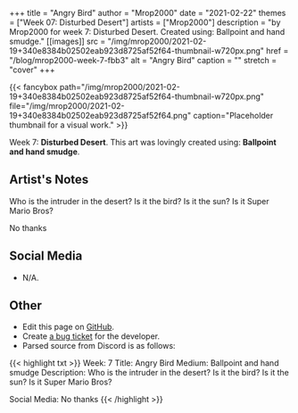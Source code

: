 +++
title =       "Angry Bird"
author =      "Mrop2000"
date =        "2021-02-22"
themes =      ["Week 07: Disturbed Desert"]
artists =     ["Mrop2000"]
description = "by Mrop2000 for week 7: Disturbed Desert. Created using: Ballpoint and hand smudge."
[[images]]
      src = "/img/mrop2000/2021-02-19+340e8384b02502eab923d8725af52f64-thumbnail-w720px.png"
      href = "/blog/mrop2000-week-7-fbb3"
      alt = "Angry Bird"
      caption = ""
      stretch = "cover"
+++


{{< fancybox path="/img/mrop2000/2021-02-19+340e8384b02502eab923d8725af52f64-thumbnail-w720px.png" file="/img/mrop2000/2021-02-19+340e8384b02502eab923d8725af52f64.png" caption="Placeholder thumbnail for a visual work." >}}


Week 7: **Disturbed Desert**. This art was lovingly created using: **Ballpoint and hand smudge**.

## Artist's Notes

Who is the intruder in the desert? Is it the bird? Is it the sun? Is it Super Mario Bros?

No thanks

## Social Media

- N/A.

## Other

- Edit this page on [GitHub](https://github.com/teaminkling/web-refresh/edit/main/content/blog/mrop2000-week-7-fbb3.md).
- Create [a bug ticket](https://github.com/teaminkling/web-refresh/issues/new?assignees=&labels=bug&template=problem-report.md&title=) for the developer.
- Parsed source from Discord is as follows:

{{< highlight txt >}}
Week: 7
Title: Angry Bird
Medium: Ballpoint and hand smudge
Description: Who is the intruder in the desert? Is it the bird? Is it the sun? Is it Super Mario Bros?

Social Media: No thanks
{{< /highlight >}}